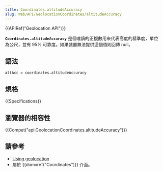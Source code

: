 ```yaml
---
title: Coordinates.altitudeAccuracy
slug: Web/API/GeolocationCoordinates/altitudeAccuracy
---
```

{{APIRef("Geolocation API")}}

**`Coordinates.altitudeAccuracy`** 是個唯讀的正複數用來代表高度的精準度，單位為公尺，並有 95% 可靠度。如果裝置無法提供這個值則回傳 null。

## 語法

```plain
altAcc = coordinates.altitudeAccuracy
```

## 規格

{{Specifications}}

## 瀏覽器的相容性

{{Compat("api.GeolocationCoordinates.altitudeAccuracy")}}

## 請參考

- [Using geolocation](/zh-TW/docs/WebAPI/Using_geolocation)
- 屬於 {{domxref("Coordinates")}} 介面。

